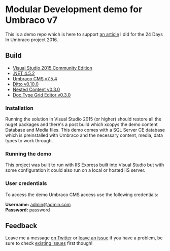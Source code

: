 # Modular Development demo for Umbraco v7

This is a demo repo which is here to support [an article](http://24days.in/umbraco-cms/2016/modular-development/) I did for the 24 Days In Umbraco project 2016.

## Build

 - [Visual Studio 2015 Community Edition](https://www.visualstudio.com/vs/community/)
 - [.NET 4.5.2](https://www.microsoft.com/en-us/download/details.aspx?id=42643)
 - [Umbraco CMS v7.5.4](https://www.nuget.org/packages/UmbracoCms/7.5.4)
 - [Ditto v0.10.0](https://www.nuget.org/packages/Our.Umbraco.Ditto/0.10.0)
 - [Nested Content v0.3.0](https://www.nuget.org/packages/Our.Umbraco.NestedContent/0.3.0)
 - [Doc Type Grid Editor v0.3.0](https://www.nuget.org/packages/Our.Umbraco.DocTypeGridEditor/0.3.0)

### Installation

Running the solution in Visual Studio 2015 (or higher) should restore all the nuget packages and there's a post build which xcopys the demo content Database and Media files. This demo comes with a SQL Server CE database which is preinstalled with Umbraco and the necessary content, media, data types to work through.

### Running the demo

This project was built to run with IIS Express built into Visual Studio but with some configuration it could also run on a local or hosted IIS server.

### User credentials

To access the demo Umbraco CMS access use the following credentials:

**Username:** admin@admin.com  
**Password:** password

## Feedback 

Leave me a message [on Twitter](https://twitter.com/jamiepollock) or [leave an issue](https://github.com/jamiepollock/umbraco-modular-development/issues/new) if you have a problem, be sure to check [existing issues](https://github.com/jamiepollock/umbraco-modular-development/issues) first though!